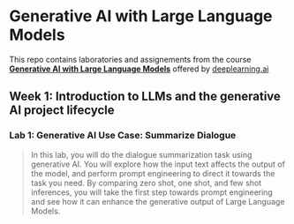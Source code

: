 # Generative AI with Large Language Models


This repo contains laboratories and assignements from the course **[Generative AI with Large Language Models](https://www.coursera.org/learn/generative-ai-with-llms/home/info)** offered by [deeplearning.ai](https://deeplearning.ai/)

## Week 1: Introduction to LLMs and the generative AI project lifecycle

### Lab 1: Generative AI Use Case: Summarize Dialogue

> In this lab, you will do the dialogue summarization task using generative AI. You will explore how the input text affects the output of the model, and perform prompt engineering to direct it towards the task you need. By comparing zero shot, one shot, and few shot inferences, you will take the first step towards prompt engineering and see how it can enhance the generative output of Large Language Models.  